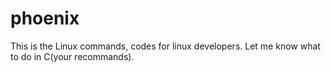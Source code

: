 # phoenix
This is the Linux commands, codes for linux developers.
Let me know what to do in C(your recommands).
